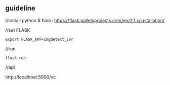 ## guideline

//install python & flask: https://flask.palletsprojects.com/en/2.1.x/installation/

//set FLASK
```
export FLASK_APP=imgdetect_svr
```
//run
```
flask run
```
//api

http://localhost:5000/vc
